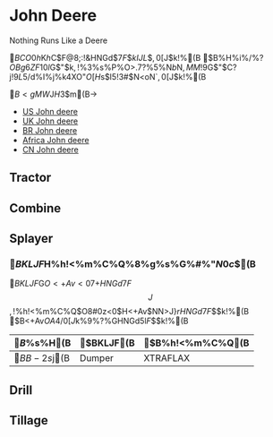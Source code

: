 # John Deere
Nothing Runs Like a Deere

$BCO0h$K$h$C$F@8;:!&HNGd$7$F$$$kIJL\$,0[$J$k!%(B
$B%H%i%/%?$OBg6ZF10l$G$"$k$,!$%3%s%P%$%s$O>.7?%5%$%:$N$b$N$,MM!9$G$"$C$?$j!$9L5/$d%I%j%k4XO"$O$[$H$s$I5!3#$N<oN`$,0[$J$k!%(B

$B<gMW$J$H$3$m(B->

- [US John deere](https://www.deere.com/en/)
- [UK John deere](https://www.deere.co.uk/en/)
- [BR John deere](https://www.deere.com.br/pt/)
- [Africa John deere](https://www.deere.africa/en/index.html)
- [CN John deere](https://www.deere.com.cn/zh/index.html)

## Tractor

## Combine

## Splayer
### $BKLJF%8%g%s%G%#%"$H%h!<%m%C%Q%8%g%s%G%#%"$N0c$$(B 

$BKLJF$G$O<+Av<0$7$+HNGd$7$F$$$J$$$,!$%h!<%m%C%Q$O8#0z<0$H<+Av$NN>J}$rHNGd$7$F$$$k!%(B
$B<+Av$OA4$/0[$J$k%9%?%$%k$GHNGd$5$l$F$$$k!%(B


|$B%]%$%s%H(B |  $BKLJF(B  |  $B%h!<%m%C%Q(B  |
|---- | ---- | ---- |
|$BB-2s$j(B|  Dumper  |  XTRAFLAX  |

## Drill

## Tillage

